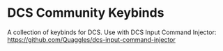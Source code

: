 # DCS Community Keybinds
A collection of keybinds for DCS. Use with DCS Input Command Injector:
https://github.com/Quaggles/dcs-input-command-injector
